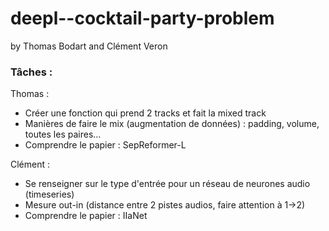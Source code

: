 # deepl--cocktail-party-problem
by Thomas Bodart and Clément Veron

### Tâches : 
Thomas :
- Créer une fonction qui prend 2 tracks et fait la mixed track
- Manières de faire le mix (augmentation de données) : padding, volume, toutes les paires...
- Comprendre le papier : SepReformer-L

Clément :
- Se renseigner sur le type d'entrée pour un réseau de neurones audio (timeseries)
- Mesure out-in (distance entre 2 pistes audios, faire attention à 1->2)
- Comprendre le papier : IIaNet